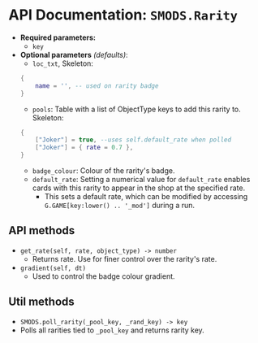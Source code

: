 # API Documentation: `SMODS.Rarity`
- **Required parameters:**
    - `key`
- **Optional parameters** *(defaults)*:
    - `loc_txt`, Skeleton:
    ```lua
    {
        name = '', -- used on rarity badge
    }
    ```
    - `pools`: Table with a list of ObjectType keys to add this rarity to. Skeleton:
    ```lua
    {
        ["Joker"] = true, --uses self.default_rate when polled
        ["Joker"] = { rate = 0.7 },
    }
    ```
    - `badge_colour`: Colour of the rarity's badge.
    - `default_rate`: Setting a numerical value for `default_rate` enables cards with this rarity to appear in the shop at the specified rate.
        - This sets a default rate, which can be modified by accessing `G.GAME[key:lower() .. '_mod']` during a run.

## API methods
- `get_rate(self, rate, object_type) -> number`
    - Returns rate. Use for finer control over the rarity's rate. 
- `gradient(self, dt)`
    - Used to control the badge colour gradient.

## Util methods
- `SMODS.poll_rarity(_pool_key, _rand_key) -> key`
-    Polls all rarities tied to `_pool_key` and returns rarity key. 